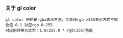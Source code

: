 ### 关于 gl color
```
gl color 用的是rgba表示方法，与普通rgb->255表示方式不同  
色值 0-1 对应rgb 0-255  
对应的转换方式为：1.0/255.0 * rgb(255)色值  
```